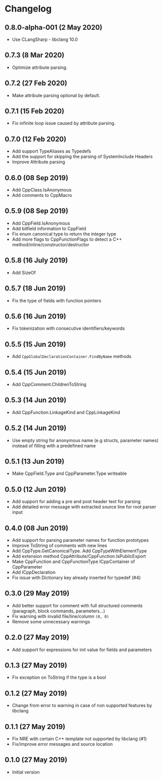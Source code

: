 # Changelog

## 0.8.0-alpha-001 (2 May 2020)
- Use CLangSharp - libclang 10.0

## 0.7.3 (8 Mar 2020)
- Optimize attribute parsing.

## 0.7.2 (27 Feb 2020)
- Make attribute parsing optional by default.

## 0.7.1 (15 Feb 2020)
- Fix infinite loop issue caused by attribute parsing.

## 0.7.0 (12 Feb 2020)
- Add support TypeAliases as Typedefs
- Add the support for skipping the parsing of SystemInclude Headers
- Improve Attribute parsing

## 0.6.0 (08 Sep 2019)
- Add CppClass.IsAnonymous
- Add comments to CppMacro

## 0.5.9 (08 Sep 2019)
- Add CppField.IsAnonymous
- Add bitfield information to CppField
- Fix enum canonical type to return the integer type
- Add more flags to CppFunctionFlags to detect a C++ method/inline/constructor/destructor 

## 0.5.8 (16 July 2019)
- Add SizeOf

## 0.5.7 (18 Jun 2019)
- Fix the type of fields with function pointers

## 0.5.6 (16 Jun 2019)
- Fix tokenization with consecutive identifiers/keywords

## 0.5.5 (15 Jun 2019)
- Add `CppGlobalDeclarationContainer.FindByName` methods

## 0.5.4 (15 Jun 2019)
- Add CppComment.ChildrenToString

## 0.5.3 (14 Jun 2019)
- Add CppFunction.LinkageKind and CppLinkageKind

## 0.5.2 (14 Jun 2019)
- Use empty string for anonymous name (e.g structs, parameter names) instead of filling with a predefined name

## 0.5.1 (13 Jun 2019)
- Make CppField.Type and CppParameter.Type writeable

## 0.5.0 (12 Jun 2019)
- Add support for adding a pre and post header text for parsing
- Add detailed error message with extracted source line for root parser input

## 0.4.0 (08 Jun 2019)
- Add support for parsing parameter names for function prototypes
- Improve ToString of comments with new lines
- Add CppType.GetCanonicalType. Add CppTypeWithElementType
- Add extension method CppAttribute/CppFunction.IsPublicExport
- Make CppFunction and CppFunctionType ICppContainer of CppParameter
- Add ICppDeclaration
- Fix issue with Dictionary key already inserted for typedef (#4)

## 0.3.0 (29 May 2019)
- Add better support for comment with full structured comments (paragraph, block commands, parameters...)
- Fix warning with invalid file/line/column `(0, 0)`
- Remove some unnecessary warnings

## 0.2.0 (27 May 2019)
- Add support for expressions for init value for fields and parameters

## 0.1.3 (27 May 2019)
- Fix exception on ToString if the type is a bool

## 0.1.2 (27 May 2019)
- Change from error to warning in case of non supported features by libclang

## 0.1.1 (27 May 2019)
- Fix NRE with certain C++ template not supported by libclang (#1)
- Fix/improve error messages and source location

## 0.1.0 (27 May 2019)
- Initial version
